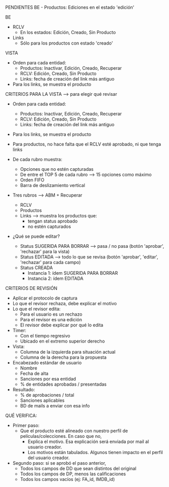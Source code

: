 PENDIENTES
BE - Productos: Ediciones en el estado 'edición'

BE
- RCLV
	- En los estados: Edición, Creado, Sin Producto
- Links
	- Sólo para los productos con estado 'creado'

VISTA
- Orden para cada entidad:
	- Productos: Inactivar, Edición, Creado, Recuperar
	- RCLV: Edición, Creado, Sin Producto
	- Links: fecha de creación del link más antiguo
- Para los links, se muestra el producto

CRITERIOS PARA LA VISTA --> para elegir qué revisar
- Orden para cada entidad:
	- Productos: Inactivar, Edición, Creado, Recuperar
	- RCLV: Edición, Creado, Sin Producto
	- Links: fecha de creación del link más antiguo
- Para los links, se muestra el producto
- Para productos, no hace falta que el RCLV esté aprobado, ni que tenga links

- De cada rubro muestra:
	- Opciones que no estén capturadas
	- De entre el TOP 5 de cada rubro --> 15 opciones como máximo
	- Orden FIFO
	- Barra de deslizamiento vertical
- Tres rubros --> ABM + Recuperar
	- RCLV
	- Productos
	- Links --> muestra los productos que:
		- tengan status aprobado
		- no estén capturados
- ¿Qué se puede editar?
	- Status SUGERIDA PARA BORRAR --> pasa / no pasa (botón 'aprobar', 'rechazar' para la vista)
	- Status EDITADA --> todo lo que se revisa (botón 'aprobar', 'editar', 'rechazar' para cada campo)
	- Status CREADA
		- Instancia 1: ídem SUGERIDA PARA BORRAR
		- Instancia 2: ídem EDITADA

CRITERIOS DE REVISIÓN
- Aplicar el protocolo de captura
- Lo que el revisor rechaza, debe explicar el motivo
- Lo que el revisor edita:
	- Para el usuario es un rechazo
	- Para el revisor es una edición
	- El revisor debe explicar por qué lo edita
- Timer:
	- Con el tiempo regresivo
	- Ubicado en el extremo superior derecho
- Vista:
	- Columna de la izquierda para situación actual
	- Columna de la derecha para la propuesta
- Encabezado estándar de usuario
	- Nombre
	- Fecha de alta
	- Sanciones por esa entidad
	- % de entidades aprobadas / presentadas
- Resultado:
	- % de aprobaciones / total
	- Sanciones aplicables
	- BD de mails a enviar con esa info

QUÉ VERIFICA:
- Primer paso:
	- Que el producto esté alineado con nuestro perfil de películas/colecciones. En caso que no, 
		- Explica el motivo. Esa explicación será enviada por mail al usuario creador.
		- Los motivos están tabulados. Algunos tienen impacto en el perfil del usuario creador.
- Segundo paso: si se aprobó el paso anterior,
	- Todos los campos de DD que sean distintos del original
	- Todos los campos de DP, menos las calificaciones
	- Todos los campos vacíos (ej: FA_id, IMDB_id)